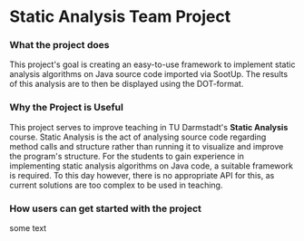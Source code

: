 # Static Analysis Team Project



###  What the project does

This project's goal is creating an easy-to-use framework to implement static analysis algorithms on Java source code imported via SootUp.
The results of this analysis are to then be displayed using the DOT-format.
    
### Why the Project is Useful

This project serves to improve teaching in TU Darmstadt's **Static Analysis** course.
Static Analysis is the act of analysing source code regarding method calls and structure
rather than running it to visualize and improve the program's structure.
For the students to gain experience in implementing static analysis algorithms on Java code, a suitable framework is required.
To this day however, there is no appropriate API for this, as current solutions are too complex to be used in teaching.

### How users can get started with the project


some text
